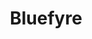 ---
blog: https://bluefyre.io/blog
git: https://github.com/bluefyreio
logohandle: bluefyreio
sort: bluefyre
title: Bluefyre
twitter: https://x.com/bluefyreio
website: https://www.bluefyre.io/
---